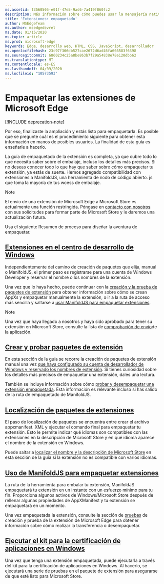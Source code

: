 ```yaml
---
ms.assetid: f3560505-e01f-47e5-9ad6-7a419f060fc2
description: Más información sobre cómo puedes usar la mensajería nativa para que tu extensión se comunique con una aplicación para UWP complementaria.
title: 'Extensiones: empaquetado'
author: MSEdgeTeam
ms.author: msedgedevrel
ms.date: 01/15/2020
ms.topic: article
ms.prod: microsoft-edge
keywords: Edge, desarrollo web, HTML, CSS, JavaScript, desarrollador
ms.openlocfilehash: 23c97f366db527cae2672d6ad46fa666583f6398
ms.sourcegitcommit: 6860234c25a8be863b7f29a54838e78e120dbb62
ms.translationtype: MT
ms.contentlocale: es-ES
ms.lasthandoff: 04/09/2020
ms.locfileid: "10573593"
---
```

# Empaquetar las extensiones de Microsoft Edge  

[!INCLUDE [deprecation-note](../includes/deprecation-note.md)]  

Por eso, finalizaste la ampliación y estás listo para empaquetarla. Es posible que se pregunte cuál es el procedimiento siguiente para obtener esta información en manos de posibles usuarios. La finalidad de esta guía es enseñarle a hacerlo.

La guía de empaquetado de la extensión es completa, ya que cubre todo lo que necesita saber sobre el embalaje, incluso los detalles más precisos. Si no deseas conocer todo lo que hay que saber sobre cómo empaquetar tu extensión, ya estás de suerte. Hemos agregado compatibilidad con extensiones a ManifoldJS, una herramienta de nodo de código abierto. js que toma la mayoría de tus woess de embalaje.

> [!NOTE]
> El envío de una extensión de Microsoft Edge a Microsoft Store es actualmente una función restringida. Póngase en [contacto con nosotros](https://aka.ms/extension-request) con sus solicitudes para formar parte de Microsoft Store y le daremos una actualización futura.


Usa el siguiente Resumen de proceso para diseñar la aventura de empaquetar.


## [Extensiones en el centro de desarrollo de Windows](./packaging/extensions-in-the-windows-dev-center.md)

Independientemente del camino de creación de paquetes que elija, manual o ManifoldJS, el primer paso es registrarse para una cuenta de Windows Developer y reservar el nombre o los nombres de la extensión.

Una vez que lo haya hecho, puede continuar con la [creación y la prueba de paquetes de extensión](./packaging/creating-and-testing-extension-packages.md) para obtener información sobre cómo se crean AppXs y empaquetar manualmente la extensión, o ir a la ruta de acceso más sencilla y saltarse a [usar ManifoldJS para empaquetar extensiones](./packaging/using-ManifoldJS-to-package-extensions.md).

> [!NOTE]
> Una vez que haya llegado a nosotros y haya sido aprobado para tener su extensión en Microsoft Store, consulte la lista de [comprobación de envío](https://docs.microsoft.com/windows/uwp/publish/app-submissions)de la aplicación.


## [Crear y probar paquetes de extensión](./packaging/creating-and-testing-extension-packages.md)

En esta sección de la guía se recorre la creación de paquetes de extensión manual una vez [que haya configurado su cuenta de desarrollador de Windows y reservado los nombres de extensión](./packaging/extensions-in-the-windows-Dev-Center.md). Si tienes curiosidad sobre los detalles más precisos de empaquetar una extensión, dales una lectura.

También se incluye información sobre cómo [probar y desempaquetar una extensión empaquetada](./packaging/creating-and-testing-extension-packages.md#testing-an-appx-package). Esta información es relevante incluso si has salido de la ruta de empaquetado de ManifoldJS.

## [Localización de paquetes de extensiones](./packaging/localizing-extension-packages.md)
El paso de localización de paquetes se encuentra entre crear el archivo appxmanifest. XML y ejecutar el comando final para empaquetar tu extensión.
Esto le permite indicar qué idiomas son compatibles con las extensiones en la descripción de Microsoft Store y en qué idioma aparece el nombre de la extensión en Windows.

Puede saltar a [localizar el nombre y la descripción de Microsoft Store](./packaging/localizing-extension-packages.md#localizing-name-and-description-in-the-microsoft-store) en esta sección de la guía si la extensión no es compatible con varios idiomas.

## [Uso de ManifoldJS para empaquetar extensiones](./packaging/using-ManifoldJS-to-package-extensions.md)

La ruta de la herramienta para embalar tu extensión, ManifoldJS empaquetará tu extensión en un instante con un esfuerzo mínimo para tu fin. Proporciona algunos activos de Windows/Microsoft Store después de rellenar algunas propiedades de AppXManifest y tu extensión se empaquetará en un momento.

Una vez empaquetada la extensión, consulte la sección de [pruebas](./packaging/creating-and-testing-extension-packages.md#testing-an-appx-package) de creación y prueba de la extensión de Microsoft Edge para obtener información sobre cómo realizar la transferencia o desempaquetar.


## [Ejecutar el kit para la certificación de aplicaciones en Windows](./packaging/running-the-windows-app-certification-kit.md)

Una vez que tenga una extensión empaquetada, puede ejecutarla a través del kit para la certificación de aplicaciones en Windows. Al hacerlo, se ejecutará una serie de pruebas en el paquete de extensión para asegurarse de que esté listo para Microsoft Store.
